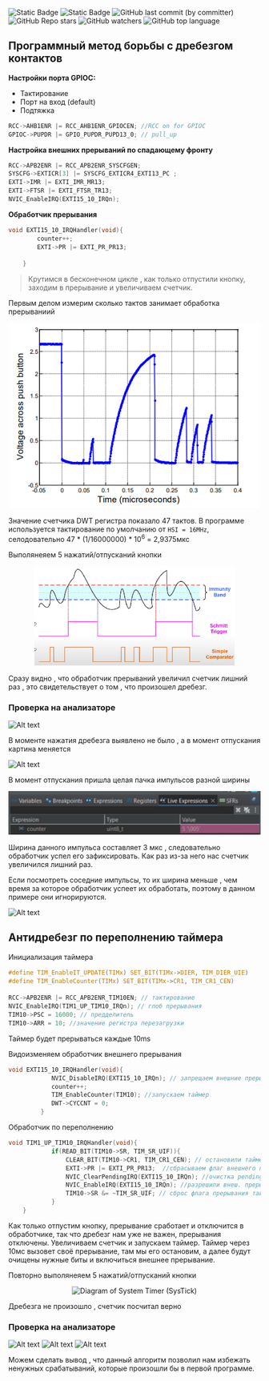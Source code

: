 ![Static Badge](https://img.shields.io/badge/Unic_Lab-green)
![Static Badge](https://img.shields.io/badge/STM32-red)
![GitHub last commit (by committer)](https://img.shields.io/github/last-commit/Vernicovskiy/STM32_TIM)
![GitHub Repo stars](https://img.shields.io/github/stars/Vernicovskiy/STM32_TIM)
![GitHub watchers](https://img.shields.io/github/watchers/Vernicovskiy/STM32_TIM)
![GitHub top language](https://img.shields.io/github/languages/top/Vernicovskiy/STM32_TIM)

## Программный метод борьбы с дребезгом контактов 

**Настройки порта GPIOC:**
* Тактирование 
* Порт на вход (default)
* Подтяжка 
```C
RCC->AHB1ENR |= RCC_AHB1ENR_GPIOCEN; //RCC on for GPIOC
GPIOC->PUPDR |= GPIO_PUPDR_PUPD13_0; // pull_up
```
**Настройка внешних прерываний по спадающему фронту**
```C
RCC->APB2ENR |= RCC_APB2ENR_SYSCFGEN;
SYSCFG->EXTICR[3] |= SYSCFG_EXTICR4_EXTI13_PC ;
EXTI->IMR |= EXTI_IMR_MR13;
EXTI->FTSR |= EXTI_FTSR_TR13;
NVIC_EnableIRQ(EXTI15_10_IRQn);
```

**Обработчик прерывания**
```C
void EXTI15_10_IRQHandler(void){
		counter++;
		EXTI->PR |= EXTI_PR_PR13;

	}
```
>Крутимся в бесконечном цикле , как только отпустили кнопку, заходим в прерывание и увеличиваем счетчик.

Первым делом измерим сколько тактов занимает обработка прерываниий


<p align="center">
<img src="PNG/image-4.png" alt="Diagram of System Timer (SysTick)" width="500"/></<p align="center">

Значение счетчика DWT регистра показало 47 тактов. В программе используется тактирование по умолчанию от `HSI = 16MHz`, селодовательно 47 * (1/16000000) * 10<sup>6</sup> = 2,9375мкс



Выполянеяем 5 нажатий/отпусканий кнопки

<p align="center">
<img src="PNG/image-2.png" alt="Diagram of System Timer (SysTick)" width="400"/></<p align="center">

Сразу видно , что обработчик прерываний увеличил счетчик лишний раз , это свидетельствует о том , что произошел дребезг.

### Проверка на анализаторе 

![Alt text](PNG/image-5.png)

В моменте нажатия дребезга выявлено не было , а в момент отпускания картина меняется 

![Alt text](PNG/image-6.png)

В момент отпускания пришла целая пачка импульсов разной ширины 

![Alt text](PNG/image-7.png)

Ширина данного импульса составляет 3 мкс , следовательно обработчик успел его зафиксировать. Как раз из-за него нас счетчик увеличился лишний раз.

Если посмотреть соседние импульсы, то их ширина меньше , чем время за которое обработчик успеет их обработать, поэтому в данном примере они игнорируются.

![Alt text](PNG/image-8.png) 

## Антидребезг по переполнению таймера 

Инициализация таймера 

```C
#define TIM_EnableIT_UPDATE(TIMx) SET_BIT(TIMx->DIER, TIM_DIER_UIE)
#define TIM_EnableCounter(TIMx) SET_BIT(TIMx->CR1, TIM_CR1_CEN)

RCC->APB2ENR |= RCC_APB2ENR_TIM10EN; // тактирование
NVIC_EnableIRQ(TIM1_UP_TIM10_IRQn); // глоб прерывания
TIM10->PSC = 16000; // предделитель
TIM10->ARR = 10; //значение регистра перезагрузки
```
Таймер будет прерываться каждые 10ms 

Видоизменяем обработчик внешнего прерывания 
```C
void EXTI15_10_IRQHandler(void){
			NVIC_DisableIRQ(EXTI15_10_IRQn); // запрещаем внешние прерывания 
			counter++;
			TIM_EnableCounter(TIM10); //запускаем таймер 
			DWT->CYCCNT = 0;
		 }
```
Обработчик по переполнению 
```C
void TIM1_UP_TIM10_IRQHandler(void){
			if(READ_BIT(TIM10->SR, TIM_SR_UIF)){
				CLEAR_BIT(TIM10->CR1, TIM_CR1_CEN); // остановили таймер
				EXTI->PR |= EXTI_PR_PR13;  //сбрасываем флаг внешнего прерыв.
				NVIC_ClearPendingIRQ(EXTI15_10_IRQn); //очистка pending бита
				NVIC_EnableIRQ(EXTI15_10_IRQn); //разрешили внеш. прерывания
				TIM10->SR &= ~TIM_SR_UIF; // сброс флага прерывания таймера
			}
	}
```
Как только отпустим кнопку, прерывание сработает и отключится в обработчике, так что дребезг нам уже не важен, прерывания отключены. Увеличиваем счетчик и запускаем таймер. Таймер через 10мс вызовет своё прерывание, там мы его остановим, а далее будут очищены нужные биты и включиться внешнее прерывание.

Повторно выполянеяем 5 нажатий/отпусканий кнопки

<p align="center">
<img src="PNG/image-9.png" alt="Diagram of System Timer (SysTick)" width="400"/></<p align="center">

Дребезга не произошло , счетчик посчитал верно 
### Проверка на анализаторе
![Alt text](PNG/image-12.png)
![Alt text](PNG/image-10.png)
![Alt text](PNG/image-11.png)

Можем сделать вывод , что данный алгоритм позволил нам избежать ненужных срабатываний, которые произошли бы в первой программе.






